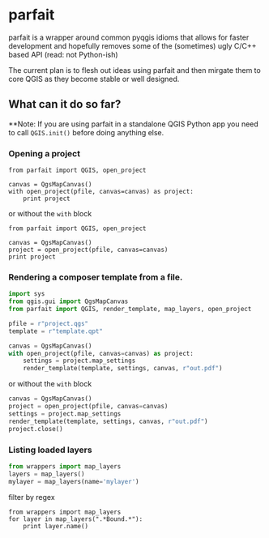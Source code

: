 parfait
=======

parfait is a wrapper around common pyqgis idioms that allows for faster development and hopefully removes
some of the (sometimes) ugly C/C++ based API (read: not Python-ish)

The current plan is to flesh out ideas using parfait and then mirgate them to core QGIS as they become stable or well designed.

What can it do so far?
----------------------

**Note: If you are using parfait in a standalone QGIS Python app you need to call `QGIS.init()` before doing anything else.

### Opening a project

```
from parfait import QGIS, open_project

canvas = QgsMapCanvas()
with open_project(pfile, canvas=canvas) as project:
    print project
```

or without the `with` block

```
from parfait import QGIS, open_project

canvas = QgsMapCanvas()
project = open_project(pfile, canvas=canvas)
print project
```

### Rendering a composer template from a file.

```python
import sys
from qgis.gui import QgsMapCanvas
from parfait import QGIS, render_template, map_layers, open_project

pfile = r"project.qgs"
template = r"template.qpt"

canvas = QgsMapCanvas()
with open_project(pfile, canvas=canvas) as project:
    settings = project.map_settings
    render_template(template, settings, canvas, r"out.pdf")
```

or without the `with` block

```python
canvas = QgsMapCanvas()
project = open_project(pfile, canvas=canvas)
settings = project.map_settings
render_template(template, settings, canvas, r"out.pdf")
project.close()
```

### Listing loaded layers

```python
from wrappers import map_layers
layers = map_layers()
mylayer = map_layers(name='mylayer')
```

filter by regex

```
from wrappers import map_layers
for layer in map_layers(".*Bound.*"):
    print layer.name()
```


